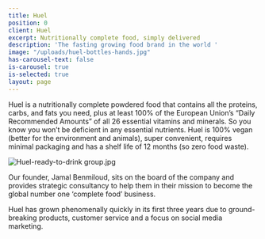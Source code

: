 ```yaml
---
title: Huel
position: 0
client: Huel
excerpt: Nutritionally complete food, simply delivered
description: 'The fasting growing food brand in the world '
image: "/uploads/huel-bottles-hands.jpg"
has-carousel-text: false
is-carousel: true
is-selected: true
layout: page
---
```


Huel is a nutritionally complete powdered food ​that contains all the proteins, carbs, and fats you need, plus at least 100% of the European Union’s “Daily Recommended Amounts” of all 26 essential vitamins and minerals. So you know you won’t be deficient in any essential nutrients. Huel is 100% vegan (better for the environment and animals), super convenient, requires minimal packaging and has a shelf life of 12 months (so zero food waste).

![Huel-ready-to-drink group.jpg](/uploads/Huel-ready-to-drink%20group.jpg)

Our founder, Jamal Benmiloud, sits on the board of the company and provides strategic consultancy to help them in their mission to become the global number one ‘complete food’ business.

Huel has grown phenomenally quickly in its first three years due to ground-breaking products, customer service and a focus on social media marketing.